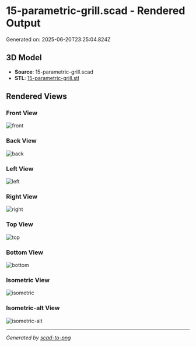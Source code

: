 # 15-parametric-grill.scad - Rendered Output

Generated on: 2025-06-20T23:25:04.824Z

## 3D Model

- **Source**: 15-parametric-grill.scad
- **STL**: [15-parametric-grill.stl](./15-parametric-grill.stl)

## Rendered Views

### Front View
![front](./front.png)

### Back View
![back](./back.png)

### Left View
![left](./left.png)

### Right View
![right](./right.png)

### Top View
![top](./top.png)

### Bottom View
![bottom](./bottom.png)

### Isometric View
![isometric](./isometric.png)

### Isometric-alt View
![isometric-alt](./isometric-alt.png)

---
*Generated by [scad-to-png](https://github.com/imjasonh/scad-to-png)*
